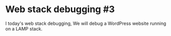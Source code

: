 # Web stack debugging #3

I today's web stack debugging, We will debug a WordPress website running on a LAMP stack. 
